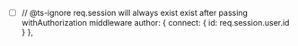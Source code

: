 - [ ] // @ts-ignore req.session will always exist exist after passing withAuthorization middleware
      author: { connect: { id: req.session.user.id } },
